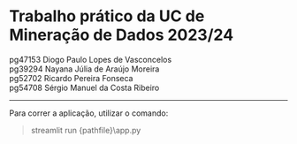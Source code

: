 # Trabalho prático da UC de Mineração de Dados 2023/24

pg47153 Diogo Paulo Lopes de Vasconcelos \
pg39294 Nayana Júlia de Araújo Moreira \
pg52702 Ricardo Pereira Fonseca \
pg54708 Sérgio Manuel da Costa Ribeiro

---

Para correr a aplicação, utilizar o comando:

> streamlit run {pathfile}\app.py
